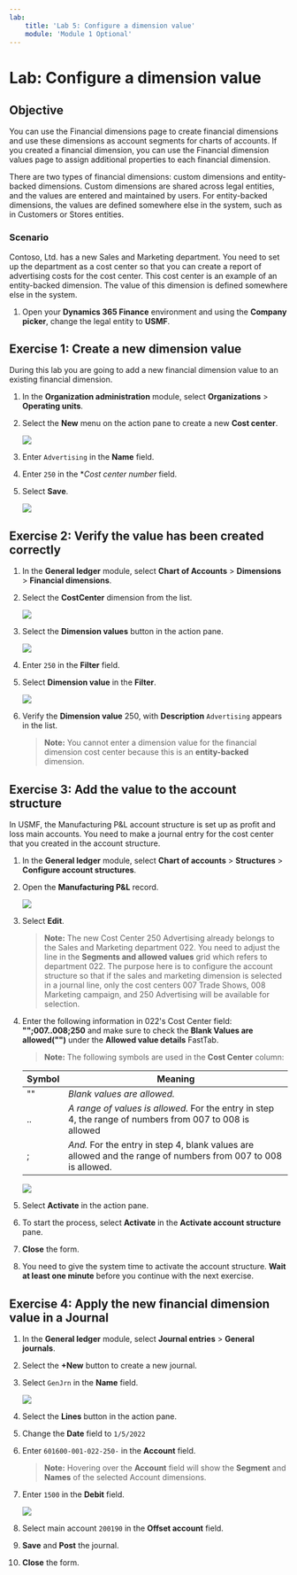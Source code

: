 ```yaml
---
lab:
    title: 'Lab 5: Configure a dimension value'
    module: 'Module 1 Optional'
---
```


# Lab: Configure a dimension value

## Objective

You can use the Financial dimensions page to create financial dimensions and use these dimensions as account segments for charts of accounts. If you created a financial dimension, you can use the Financial dimension values page to assign additional properties to each financial dimension.

There are two types of financial dimensions: custom dimensions and entity-backed dimensions. Custom dimensions are shared across legal entities, and the values are entered and maintained by users. For entity-backed dimensions, the values are defined somewhere else in the system, such as in Customers or Stores entities.

### Scenario

Contoso, Ltd. has a new Sales and Marketing department. You need to set up the department as a cost center so that you can create a report of advertising costs for the cost center. This cost center is an example of an entity-backed dimension. The value of this dimension is defined somewhere else in the system. 

1.  Open your **Dynamics 365 Finance** environment and using the **Company picker**, change the legal entity to **USMF**. 


## Exercise 1: Create a new dimension value

During this lab you are going to add a new financial dimension value to an existing financial dimension. 

1.  In the **Organization administration** module, select **Organizations** > **Operating units**. 

2.  Select the **New** menu on the action pane to create a new **Cost center**. 

    ![](../images/Module_1_Activity_2_-_Configure_financial_dimensions_and_make_a_journal_entry_image2.png)

3.  Enter `Advertising` in the **Name** field. 

4.  Enter `250` in the **Cost center number* field. 

5.  Select **Save**. 
 
    ![](../images/Module_1_Activity_2_-_Configure_financial_dimensions_and_make_a_journal_entry_image3.png)


## Exercise 2: Verify the value has been created correctly

1.  In the **General ledger** module, select **Chart of Accounts** > **Dimensions** > **Financial dimensions**. 

2.  Select the **CostCenter** dimension from the list. 

    ![](../images/Module_1_Activity_2_-_Configure_financial_dimensions_and_make_a_journal_entry_image4.png)

3.  Select the **Dimension values** button in the action pane. 

    ![](../images/Module_1_Activity_2_-_Configure_financial_dimensions_and_make_a_journal_entry_image5.png)
 
4.  Enter `250` in the **Filter** field. 

5.  Select **Dimension value** in the **Filter**. 

    ![](../images/Module_1_Activity_2_-_Configure_financial_dimensions_and_make_a_journal_entry_image6.png)

6.  Verify the **Dimension value** 250, with **Description** `Advertising` appears in the list. 

    > **Note:** You cannot enter a dimension value for the financial dimension cost center because this is an **entity-backed** dimension. 


## Exercise 3: Add the value to the account structure

In USMF, the Manufacturing P&L account structure is set up as profit and loss main accounts. You need to make a journal entry for the cost center that you created in the account structure. 

1.  In the **General ledger** module, select **Chart of accounts** > **Structures** > **Configure account structures**. 

2.  Open the **Manufacturing P&amp;L** record.  

    ![](../images/Module_1_Activity_2_-_Configure_financial_dimensions_and_make_a_journal_entry_image7.png)

3.  Select **Edit**. 

    > **Note:** The new Cost Center 250 Advertising already belongs to the Sales and Marketing department 022. You need to adjust the line in the **Segments and allowed values** grid which refers to department 022. The purpose here is to configure the account structure so that if the sales and marketing dimension is selected in a journal line, only the cost centers 007 Trade Shows, 008 Marketing campaign, and 250 Advertising will be available for selection. 

4.  Enter the following information in 022's Cost Center field: **"";007..008;250** and make sure to check the **Blank Values are allowed("")** under the **Allowed value details** FastTab. 

    > **Note:** The following symbols are used in the **Cost Center** column: 

    | **Symbol** | **Meaning** |
    | ---------- | ----------- |
    | ""         | *Blank values are allowed.* |
    | ..         | *A range of values is allowed.* For the entry in step 4, the range of numbers from 007 to 008 is allowed |
    | ;          | *And.* For the entry in step 4, blank values are allowed and the range of numbers from 007 to 008 is allowed. |

    ![](../images/Module_1_Activity_2_-_Configure_financial_dimensions_and_make_a_journal_entry_image8.png)

5.  Select **Activate** in the action pane. 

6.  To start the process, select **Activate** in the **Activate account structure** pane. 

7.  **Close** the form. 

8.  You need to give the system time to activate the account structure. **Wait at least one minute** before you continue with the next exercise. 


## Exercise 4: Apply the new financial dimension value in a Journal

1.  In the **General ledger** module, select **Journal entries** > **General journals**. 

2.  Select the **+New** button to create a new journal. 

3.  Select `GenJrn` in the **Name** field. 

    ![](../images/Module_1_Activity_2_-_Configure_financial_dimensions_and_make_a_journal_entry_image9.png)

4.  Select the **Lines** button in the action pane. 

5.  Change the **Date** field to `1/5/2022`

6.  Enter `601600-001-022-250-` in the **Account** field. 

    > **Note:** Hovering over the **Account** field will show the **Segment** and **Names** of the selected Account dimensions.

7.  Enter `1500` in the **Debit** field. 

    ![](../images/Module_1_Activity_2_-_Configure_financial_dimensions_and_make_a_journal_entry_image10.png)

9.  Select main account `200190` in the **Offset account** field. 

10. **Save** and **Post** the journal. 

11. **Close** the form. 

